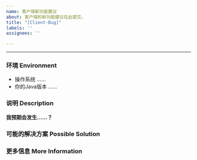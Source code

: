 ```yaml
---
name: 客户端新功能建议
about: 客户端的新功能建议在此提交。
title: "[Client-Bug]"
labels: ''
assignees: ''

---
```


<!--
感谢你向 倾世之城 提交 issue！
在提交之前，请确认：

- [ ] 我已经确定客户端中没有我想要的功能/mod
- [ ] 我已经在 [Issue Tracker](……/) 中找过我要提出的问题
- [ ] 我已经使用 dev 分支版本测试过，问题依旧存在
- [ ] 我已经仔细看过 [Documentation](https://github.com/0xc0000142/QSZC/wiki) 并无法自行解决问题
- [ ] 这是 原版客户端 的问题，并非我所使用的任何修改版本（包括增删mod，修改配置文件）的特定问题

请注意，如果你并没有遵照这个 issue template 填写内容，我们将直接关闭这个 issue。

-->

------------------------------------------------------------------

<!-- 
请附上任何可以帮助我们解决这个问题的信息，如果我们收到的信息不足，我们将对这个 issue 加上 *Needs more information* 标记并在收到更多资讯之前关闭 issue。
Make sure to add **all the information needed to understand the bug** so that someone can help. If the info is missing we'll add the 'Needs more information' label and close the issue until there is enough information.
-->


### 环境 Environment

* 操作系统 <!-- 如果您不知道如何获取系统版本，请百度搜索 -->
……
* 你的Java版本 <!-- Command: java.exe -version 2 -->
……

### 说明 Description

<!--
请详细、清晰地表达你要提出的论述，例如这个问题如何影响到你？你想实现什么功能？
-->

**我预期会发生……？**
<!-- **Expected behavior:** [What you expected to happen] -->

### 可能的解决方案 Possible Solution
<!-- 此项非必须，但是如果你有想法的话欢迎提出。 -->
<!-- Not obligatory, but suggest a fix/reason for the bug, -->
<!-- or ideas how to implement the addition or change -->

### 更多信息 More Information
